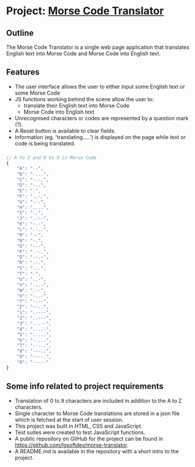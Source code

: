 # Project: <a href="https://lgsoftdev.github.io/morse-translator/" target="blank">Morse Code Translator</a>

## Outline

The Morse Code Translator is a single web page application that translates English text into Morse Code and Morse Code into English text.

## Features

- The user interface allows the user to either input some English text or some Morse Code
- JS functions working behind the scene allow the user to:
  - translate their English text into Morse Code
  - Morse Code into English text
- Unrecognised characters or codes are represented by a question mark (?).
- A Reset button is available to clear fields.
- Information (eg. 'translating.....') is displayed on the page while text or code is being translated.

###

```js
// A to Z and 0 to 9 in Morse Code
{
    "A": ".-",
    "B": "-...",
    "C": "-.-.",
    "D": "-..",
    "E": ".",
    "F": "..-.",
    "G": "--.",
    "H": "....",
    "I": "..",
    "J": ".---",
    "K": "-.-",
    "L": ".-..",
    "M": "--",
    "N": "-.",
    "O": "---",
    "P": ".--.",
    "Q": "--.-",
    "R": ".-.",
    "S": "...",
    "T": "-",
    "U": "..-",
    "V": "...-",
    "W": ".--",
    "X": "-..-",
    "Y": "-.--",
    "Z": "--..",
    "1": ".----",
    "2": "..---",
    "3": "...--",
    "4": "....-",
    "5": ".....",
    "6": "-....",
    "7": "--...",
    "8": "---..",
    "9": "----.",
    "0": "-----"
}

```

## Some info related to project requirements

- Translation of 0 to 9 characters are included in addition to the A to Z characters.
- Single character to Morse Code translations are stored in a json file which is fetched at the start of user session.
- This project was built in HTML, CSS and JavaScript.
- Test suites were created to test JavaScript functions.
- A public repository on GitHub for the project can be found in https://github.com/lgsoftdev/morse-translator.
- A README.md is available in the repository with a short intro to the project.
